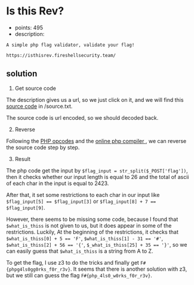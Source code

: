 # Is this Rev?
* points: 495
* description: 
```
A simple php flag validator, validate your flag! 

https://isthisrev.fireshellsecurity.team/
```

## solution
1. Get source code

The description gives us a url, so we just click on it, and we will find this [source code](./source.txt) in /source.txt.

The source code is url encoded, so we should decoded back.

2. Reverse

Following the [PHP opcodes](https://www.php.net/manual/pt_BR/internals2.opcodes.list.php) and the [online php compiler ](https://3v4l.org/JLtf3/vld#output), we can reverse the source code step by step.

3. Result

The php code get the input by `$flag_input = str_split($_POST['flag'])`, then it checks whether our input length is equal to 26 and the total of ascii of each char in the input is equal to 2423. 

After that, it set some restrictions to each char in our input like `$flag_input[5] == $flag_input[3]` or `$flag_input[8] + 7 == $flag_input[9]`.

However, there seems to be missing some code, because I found that `$what_is_thiss` is not given to us, but it does appear in some of the restrictions. Luckily, At the beginning of the restrictions, it checks that `$what_is_thiss[0] + 5 == 'F'`, `$what_is_thiss[1] - 31 == '#'`, `$what_is_thiss[2] + 56 == '{'`, `$_what_is_thiss[25] + 35 == '}'`, so we can easily guess that `$what_is_thiss` is a string from A to Z.

To get the flag, I use z3 to do the tricks and finally get `F#{phpg4ls0gg0rks_f0r_r3v}`. It seems that there is another solution with z3, but we still can guess the flag `F#{php_4ls0_w0rks_f0r_r3v}`.
